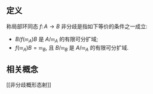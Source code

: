 
## 定义

称局部环同态 $f\colon A\to B$ 非分歧是指如下等价的条件之一成立:

- $B/f(\mathfrak m_A)B$ 是 $A/\mathfrak m_A$ 的有限可分扩域;
- $f(\mathfrak m_A)B=\mathfrak m_B$, 且 $B/\mathfrak m_B$ 是 $A/\mathfrak m_A$ 的有限可分扩域.

## 相关概念

[[非分歧概形态射]]
